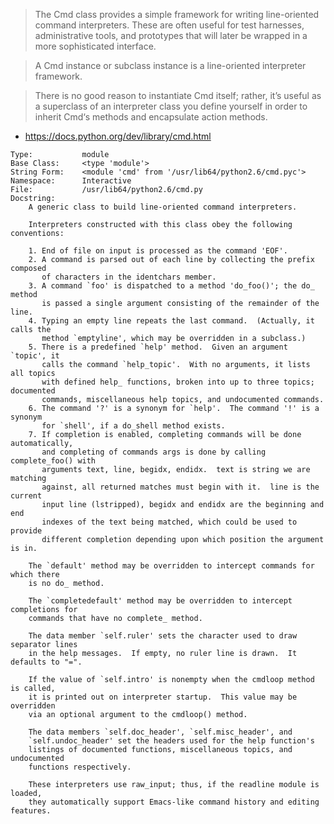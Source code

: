 > The Cmd class provides a simple framework for writing line-oriented command interpreters. These are often useful for test harnesses, administrative tools, and prototypes that will later be wrapped in a more sophisticated interface.

> A Cmd instance or subclass instance is a line-oriented interpreter framework.

> There is no good reason to instantiate Cmd itself; rather, it’s useful as a superclass of an interpreter class you define yourself in order to inherit Cmd‘s methods and encapsulate action methods.

* https://docs.python.org/dev/library/cmd.html

```
Type:           module
Base Class:     <type 'module'>
String Form:    <module 'cmd' from '/usr/lib64/python2.6/cmd.pyc'>
Namespace:      Interactive
File:           /usr/lib64/python2.6/cmd.py
Docstring:
    A generic class to build line-oriented command interpreters.

    Interpreters constructed with this class obey the following conventions:

    1. End of file on input is processed as the command 'EOF'.
    2. A command is parsed out of each line by collecting the prefix composed
       of characters in the identchars member.
    3. A command `foo' is dispatched to a method 'do_foo()'; the do_ method
       is passed a single argument consisting of the remainder of the line.
    4. Typing an empty line repeats the last command.  (Actually, it calls the
       method `emptyline', which may be overridden in a subclass.)
    5. There is a predefined `help' method.  Given an argument `topic', it
       calls the command `help_topic'.  With no arguments, it lists all topics
       with defined help_ functions, broken into up to three topics; documented
       commands, miscellaneous help topics, and undocumented commands.
    6. The command '?' is a synonym for `help'.  The command '!' is a synonym
       for `shell', if a do_shell method exists.
    7. If completion is enabled, completing commands will be done automatically,
       and completing of commands args is done by calling complete_foo() with
       arguments text, line, begidx, endidx.  text is string we are matching
       against, all returned matches must begin with it.  line is the current
       input line (lstripped), begidx and endidx are the beginning and end
       indexes of the text being matched, which could be used to provide
       different completion depending upon which position the argument is in.

    The `default' method may be overridden to intercept commands for which there
    is no do_ method.

    The `completedefault' method may be overridden to intercept completions for
    commands that have no complete_ method.

    The data member `self.ruler' sets the character used to draw separator lines
    in the help messages.  If empty, no ruler line is drawn.  It defaults to "=".

    If the value of `self.intro' is nonempty when the cmdloop method is called,
    it is printed out on interpreter startup.  This value may be overridden
    via an optional argument to the cmdloop() method.

    The data members `self.doc_header', `self.misc_header', and
    `self.undoc_header' set the headers used for the help function's
    listings of documented functions, miscellaneous topics, and undocumented
    functions respectively.

    These interpreters use raw_input; thus, if the readline module is loaded,
    they automatically support Emacs-like command history and editing features.
```
